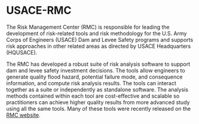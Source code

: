 # USACE-RMC
The Risk Management Center (RMC) is responsible for leading the development of risk-related tools and risk methodology for the U.S. Army Corps of Engineers (USACE) Dam and Levee Safety programs and supports risk approaches in other related areas as directed by USACE Headquarters (HQUSACE). 

The RMC has developed a robust suite of risk analysis software to support dam and levee safety investment decisions. The tools allow engineers to generate quality flood hazard, potential failure mode, and consequence information, and compute risk analysis results. The tools can interact together as a suite or independently as standalone software. The analysis methods contained within each tool are cost-effective and scalable so practitioners can achieve higher quality results from more advanced study using all the same tools. Many of these tools were recently released on the [RMC website](https://www.rmc.usace.army.mil).
